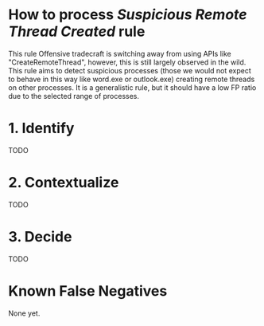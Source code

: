 # How to process *Suspicious Remote Thread Created* rule
This rule Offensive tradecraft is switching away from using APIs like "CreateRemoteThread", however, this is still largely observed in the wild. This rule aims to detect suspicious processes (those we would not expect to behave in this way like word.exe or outlook.exe) creating remote threads on other processes. It is a generalistic rule, but it should have a low FP ratio due to the selected range of processes.

# 1. Identify
TODO

# 2. Contextualize
TODO

# 3. Decide
TODO

# Known False Negatives
None yet.
